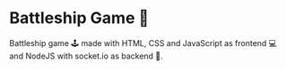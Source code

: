 # Battleship Game 🚢
Battleship game 🕹 made with HTML, CSS and JavaScript as frontend 💻 and NodeJS with socket.io as backend 📡.